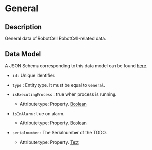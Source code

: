 # General

## Description


General data of RobotCell RobotCell-related data.

## Data Model

A JSON Schema corresponding to this data model can be found
[here](../schema.json).

-   `id` : Unique identifier.

-   `type` : Entity type. It must be equal to `General`.


-   `isExecutingProcess` : true when process is running.

    -   Attribute type: Property. [Boolean](https://schema.org/Boolean) 

-   `isInAlarm` : true on alarm.

    -   Attribute type: Property. [Boolean](https://schema.org/Boolean) 

-   `serialnumber` : The Serialnumber of the TODO.

    -   Attribute type: Property. [Text](https://schema.org/Text) 
